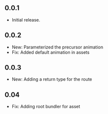 ## 0.0.1

* Initial release.

## 0.0.2

* New: Parameterized the precursor animation
* Fix: Added default animation in assets

## 0.0.3

* New: Adding a return type for the route

## 0.04

* Fix: Adding root bundler for asset